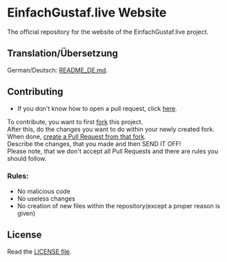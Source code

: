 # EinfachGustaf.live Website

The official repository for the website of the EinfachGustaf.live project.

## Translation/Übersetzung

German/Deutsch: [README_DE.md](https://github.com/EinfachGustaf/website/blob/main/README_DE.md).

## Contributing

- If you don't know how to open a pull request, click [here](https://docs.github.com/pull-requests/collaborating-with-pull-requests/proposing-changes-to-your-work-with-pull-requests/creating-a-pull-request).

To contribute, you want to first [fork](https://docs.github.com/get-started/quickstart/fork-a-repo) this project. \
After this, do the changes you want to do within your newly created fork. \
When done, [create a Pull Request from that fork](https://docs.github.com/pull-requests/collaborating-with-pull-requests/proposing-changes-to-your-work-with-pull-requests/creating-a-pull-request-from-a-fork). \
Describe the changes, that you made and then SEND IT OFF! \
Please note, that we don't accept all Pull Requests and there are rules you should follow.

### Rules:

- No malicious code
- No useless changes
- No creation of new files within the repository(except a proper reason is given)

## License

Read the [LICENSE file](https://github.com/EinfachGustaf/website/blob/main/LICENSE).